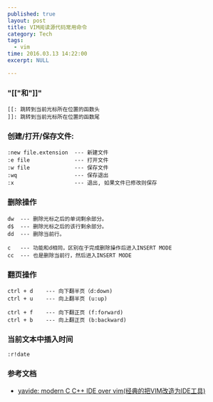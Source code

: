 ```yaml
---
published: true
layout: post
title: VIM阅读源代码常用命令 
category: Tech 
tags: 
  - vim 
time: 2016.03.13 14:22:00
excerpt: NULL

---
```


### "[["和"]]"
```
[[: 跳转到当前光标所在位置的函数头
]]: 跳转到当前光标所在位置的函数尾
```

### 创建/打开/保存文件:
```
:new file.extension  --- 新建文件
:e file              --- 打开文件
:w file              --- 保存文件
:wq                  --- 保存退出
:x                   --- 退出, 如果文件已修改则保存
```
### 删除操作
```
dw  --- 删除光标之后的单词剩余部分。
d$  --- 删除光标之后的该行剩余部分。
dd  --- 删除当前行。

c   --- 功能和d相同，区别在于完成删除操作后进入INSERT MODE
cc  --- 也是删除当前行，然后进入INSERT MODE
```

### 翻页操作
```
ctrl + d    --- 向下翻半页（d:down)
ctrl + u    --- 向上翻半页 (u:up)

ctrl + f    --- 向下翻正页 (f:forward)
ctrl + b    --- 向上翻正页 (b:backward)
```

### 当前文本中插入时间
```
:r!date
```

### 参考文档
- [yavide: modern C C++ IDE over vim(经典的把VIM改造为IDE工具)](http://tuxdiary.com/2015/02/15/yavide/)
